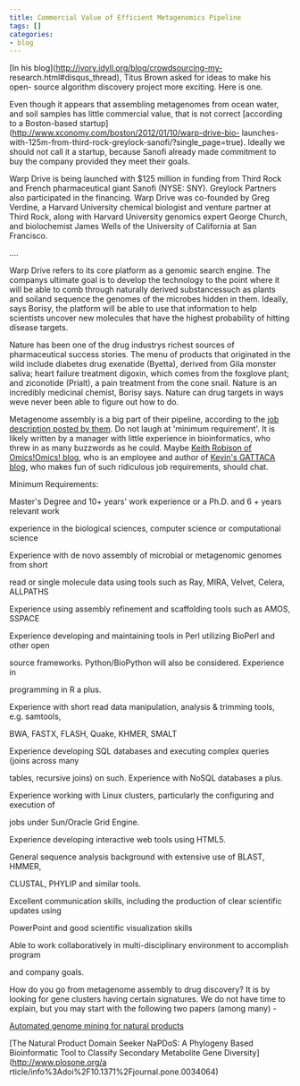 ```yaml
---
title: Commercial Value of Efficient Metagenomics Pipeline
tags: []
categories:
- blog
---
```

[In his blog](http://ivory.idyll.org/blog/crowdsourcing-my-
research.html#disqus_thread), Titus Brown asked for ideas to make his open-
source algorithm discovery project more exciting. Here is one.
<!--more-->

Even though it appears that assembling metagenomes from ocean water, and soil
samples has little commercial value, that is not correct [according to a
Boston-based startup](http://www.xconomy.com/boston/2012/01/10/warp-drive-bio-
launches-with-125m-from-third-rock-greylock-sanofi/?single_page=true). Ideally
we should not call it a startup, because Sanofi already made commitment to buy
the company provided they meet their goals.

>

Warp Drive is being launched with $125 million in funding from Third Rock and
French pharmaceutical giant Sanofi (NYSE: SNY). Greylock Partners also
participated in the financing. Warp Drive was co-founded by Greg Verdine, a
Harvard University chemical biologist and venture partner at Third Rock, along
with Harvard University genomics expert George Church, and biolochemist James
Wells of the University of California at San Francisco.

....

Warp Drive refers to its core platform as a genomic search engine. The
companys ultimate goal is to develop the technology to the point where it will
be able to comb through naturally derived substancessuch as plants and soiland
sequence the genomes of the microbes hidden in them. Ideally, says Borisy, the
platform will be able to use that information to help scientists uncover new
molecules that have the highest probability of hitting disease targets.

Nature has been one of the drug industrys richest sources of pharmaceutical
success stories. The menu of products that originated in the wild include
diabetes drug exenatide (Byetta), derived from Gila monster saliva; heart
failure treatment digoxin, which comes from the foxglove plant; and ziconotide
(Prialt), a pain treatment from the cone snail. Nature is an incredibly
medicinal chemist, Borisy says. Nature can drug targets in ways weve never
been able to figure out how to do.

Metagenome assembly is a big part of their pipeline, according to the [job
description posted by
them](http://www.warpdrivebio.com/careers/Computational%20Biologist.pdf). Do
not laugh at 'minimum requirement'. It is likely written by a manager with
little experience in bioinformatics, who threw in as many buzzwords as he
could. Maybe [Keith Robison of Omics!Omics!
blog](http://www.blogger.com/profile/04765318239070312590), who is an employee
and author of [Kevin's GATTACA blog](http://kevin-gattaca.blogspot.com/), who
makes fun of such ridiculous job requirements, should chat.

>

Minimum Requirements:

Master's Degree and 10+ years' work experience or a Ph.D. and 6 + years
relevant work

experience in the biological sciences, computer science or computational
science

Experience with de novo assembly of microbial or metagenomic genomes from
short

read or single molecule data using tools such as Ray, MIRA, Velvet, Celera,
ALLPATHS

Experience using assembly refinement and scaffolding tools such as AMOS,
SSPACE

Experience developing and maintaining tools in Perl utilizing BioPerl and
other open

source frameworks. Python/BioPython will also be considered. Experience in

programming in R a plus.

Experience with short read data manipulation, analysis & trimming tools, e.g.
samtools,

BWA, FASTX, FLASH, Quake, KHMER, SMALT

Experience developing SQL databases and executing complex queries (joins
across many

tables, recursive joins) on such. Experience with NoSQL databases a plus.

Experience working with Linux clusters, particularly the configuring and
execution of

jobs under Sun/Oracle Grid Engine.

Experience developing interactive web tools using HTML5.

General sequence analysis background with extensive use of BLAST, HMMER,

CLUSTAL, PHYLIP and similar tools.

Excellent communication skills, including the production of clear scientific
updates using

PowerPoint and good scientific visualization skills

Able to work collaboratively in multi-disciplinary environment to accomplish
program

and company goals.

How do you go from metagenome assembly to drug discovery? It is by looking for
gene clusters having certain signatures. We do not have time to explain, but
you may start with the following two papers (among many) -

[Automated genome mining for natural
products](http://www.biomedcentral.com/1471-2105/10/185)

[The Natural Product Domain Seeker NaPDoS: A Phylogeny Based Bioinformatic
Tool to Classify Secondary Metabolite Gene Diversity](http://www.plosone.org/a
rticle/info%3Adoi%2F10.1371%2Fjournal.pone.0034064)

